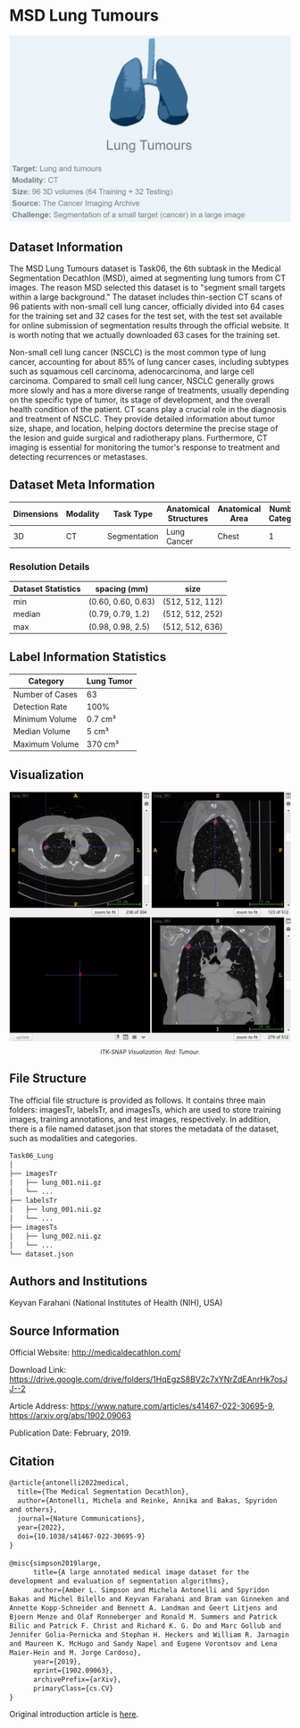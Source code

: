 # MSD Lung Tumours

<div align="center">
    <a href="https://github.com/openmedlab/"><img width="700px" height="auto" src="appendix/MSD_Lung_Tumours_0.png"></a>
</div>
<p style="text-align:center;font-size:10px;"><em></em></p>

## Dataset Information

The MSD Lung Tumours dataset is Task06, the 6th subtask in the Medical Segmentation Decathlon (MSD), aimed at segmenting lung tumors from CT images. The reason MSD selected this dataset is to "segment small targets within a large background." The dataset includes thin-section CT scans of 96 patients with non-small cell lung cancer, officially divided into 64 cases for the training set and 32 cases for the test set, with the test set available for online submission of segmentation results through the official website. It is worth noting that we actually downloaded 63 cases for the training set.

Non-small cell lung cancer (NSCLC) is the most common type of lung cancer, accounting for about 85% of lung cancer cases, including subtypes such as squamous cell carcinoma, adenocarcinoma, and large cell carcinoma. Compared to small cell lung cancer, NSCLC generally grows more slowly and has a more diverse range of treatments, usually depending on the specific type of tumor, its stage of development, and the overall health condition of the patient. CT scans play a crucial role in the diagnosis and treatment of NSCLC. They provide detailed information about tumor size, shape, and location, helping doctors determine the precise stage of the lesion and guide surgical and radiotherapy plans. Furthermore, CT imaging is essential for monitoring the tumor's response to treatment and detecting recurrences or metastases.

## Dataset Meta Information

| Dimensions | Modality | Task Type | Anatomical Structures | Anatomical Area | Number of Categories | Data Volume | File Format |
|------------|----------|-----------|-----------------------|-----------------|--------------------|-------------|-------------|
| 3D         | CT       | Segmentation | Lung Cancer           | Chest           | 1                  | 96          | .nii.gz     |


### Resolution Details

| Dataset Statistics | spacing (mm)     | size            |
|--------------------|------------------|-----------------|
| min                | (0.60, 0.60, 0.63)              | (512, 512, 112)     |
| median             | (0.79, 0.79, 1.2)           | (512, 512, 252) |
| max                | (0.98, 0.98, 2.5)              | (512, 512, 636) |

## Label Information Statistics

| Category       | Lung Tumor  |
|----------------|-------------|
| Number of Cases| 63          |
| Detection Rate | 100%        |
| Minimum Volume | 0.7 cm³     |
| Median Volume  | 5 cm³       |
| Maximum Volume | 370 cm³     |

## Visualization

<div align="center">
    <a href="https://github.com/openmedlab/"><img width="700px" height="auto" src="appendix/MSD_Lung_Tumours_1.webp"></a>
</div>
<p style="text-align:center;font-size:10px;"><em> ITK-SNAP Visualization. Red: Tumour.</em></p>

## File Structure

The official file structure is provided as follows. It contains three main folders: imagesTr, labelsTr, and imagesTs, which are used to store training images, training annotations, and test images, respectively. In addition, there is a file named dataset.json that stores the metadata of the dataset, such as modalities and categories.

``` 
Task06_Lung
│
├── imagesTr
│   ├── lung_001.nii.gz
│   └── ...
├── labelsTr
│   ├── lung_001.nii.gz
│   └── ...
├── imagesTs
│   ├── lung_002.nii.gz
│   └── ...
└── dataset.json
```

## Authors and Institutions

Keyvan Farahani (National Institutes of Health (NIH), USA)

## Source Information

Official Website: http://medicaldecathlon.com/

Download Link: https://drive.google.com/drive/folders/1HqEgzS8BV2c7xYNrZdEAnrHk7osJJ--2

Article Address: https://www.nature.com/articles/s41467-022-30695-9, https://arxiv.org/abs/1902.09063

Publication Date: February, 2019.

## Citation

``` 
@article{antonelli2022medical,
  title={The Medical Segmentation Decathlon},
  author={Antonelli, Michela and Reinke, Annika and Bakas, Spyridon and others},
  journal={Nature Communications},
  year={2022}, 
  doi={10.1038/s41467-022-30695-9}
}

@misc{simpson2019large,
      title={A large annotated medical image dataset for the development and evaluation of segmentation algorithms}, 
      author={Amber L. Simpson and Michela Antonelli and Spyridon Bakas and Michel Bilello and Keyvan Farahani and Bram van Ginneken and Annette Kopp-Schneider and Bennett A. Landman and Geert Litjens and Bjoern Menze and Olaf Ronneberger and Ronald M. Summers and Patrick Bilic and Patrick F. Christ and Richard K. G. Do and Marc Gollub and Jennifer Golia-Pernicka and Stephan H. Heckers and William R. Jarnagin and Maureen K. McHugo and Sandy Napel and Eugene Vorontsov and Lena Maier-Hein and M. Jorge Cardoso},
      year={2019},
      eprint={1902.09063},
      archivePrefix={arXiv},
      primaryClass={cs.CV}
}
```

Original introduction article is [here](https://zhuanlan.zhihu.com/p/665638206).
